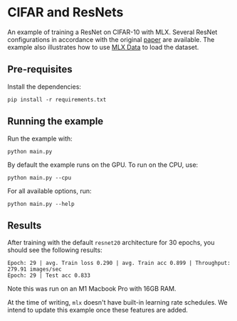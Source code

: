 # CIFAR and ResNets

An example of training a ResNet on CIFAR-10 with MLX. Several ResNet
configurations in accordance with the original
[paper](https://arxiv.org/abs/1512.03385) are available. The example also
illustrates how to use [MLX Data](https://github.com/ml-explore/mlx-data) to
load the dataset.

## Pre-requisites

Install the dependencies:

```
pip install -r requirements.txt
```

## Running the example

Run the example with:

```
python main.py
```

By default the example runs on the GPU. To run on the CPU, use: 

```
python main.py --cpu
```

For all available options, run:

```
python main.py --help
```

## Results

After training with the default `resnet20` architecture for 30 epochs, you
should see the following results:

```
Epoch: 29 | avg. Train loss 0.290 | avg. Train acc 0.899 | Throughput: 279.91 images/sec
Epoch: 29 | Test acc 0.833
```

Note this was run on an M1 Macbook Pro with 16GB RAM.

At the time of writing, `mlx` doesn't have built-in learning rate schedules.
We intend to update this example once these features are added.
